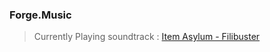 ### Forge.Music
> Currently Playing soundtrack : [Item Asylum - Filibuster](https://www.youtube.com/watch?v=QJ2V6NxA1Ew "SOBA KICK")